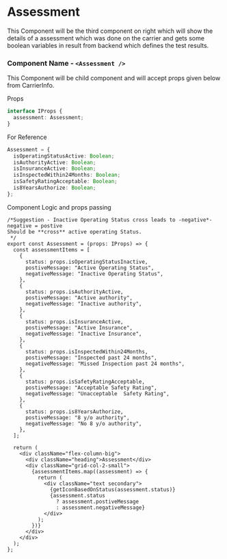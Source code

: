 # Assessment

This Component will be the third component on right which will show the details of a assessment which was done on the carrier and gets some boolean variables in result from backend which defines the test results.

### Component Name - `<Assessment />`

This Component will be child component and will accept props given below from CarrierInfo.

Props

```ts
interface IProps {
  assessment: Assessment;
}
```

For Reference

```ts
Assessment = {
  isOperatingStatusActive: Boolean;
  isAuthorityActive: Boolean;
  isInsuranceActive: Boolean;
  isInspectedWithin24Months: Boolean;
  isSafetyRatingAcceptable: Boolean;
  is8YearsAuthorize: Boolean;
};
```

Component Logic and props passing

```tsx
/*Suggestion - Inactive Operating Status cross leads to -negative*-negative = postive
Should be **cross** active operating Status.
 */
export const Assessment = (props: IProps) => {
  const assessmentItems = [
    {
      status: props.isOperatingStatusInactive,
      postiveMessage: "Active Operating Status",
      negativeMessage: "Inactive Operating Status",
    },
    {
      status: props.isAuthorityActive,
      postiveMessage: "Active authority",
      negativeMessage: "Inactive authority",
    },
    {
      status: props.isInsuranceActive,
      postiveMessage: "Active Insurance",
      negativeMessage: "Inactive Insurance",
    },
    {
      status: props.isInspectedWithin24Months,
      postiveMessage: "Inspected past 24 months",
      negativeMessage: "Missed Inspection past 24 months",
    },
    {
      status: props.isSafetyRatingAcceptable,
      postiveMessage: "Acceptable Safety Rating",
      negativeMessage: "Unacceptable  Safety Rating",
    },
    {
      status: props.is8YearsAuthorize,
      postiveMessage: "8 y/o authority",
      negativeMessage: "No 8 y/o authority",
    },
  ];

  return (
    <div className="flex-column-big">
      <div className="heading">Assessment</div>
      <div className="grid-col-2-small">
        {assessmentItems.map((assessment) => {
          return (
            <div className="text secondary">
              {getIconBasedOnStatus(assessment.status)}
              {assessment.status
                ? assessment.postiveMessage
                : assessment.negativeMessage}
            </div>
          );
        })}
      </div>
    </div>
  );
};
```
